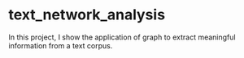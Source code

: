 # text_network_analysis
In this project, I show the application of graph to extract meaningful information from a text corpus. 

